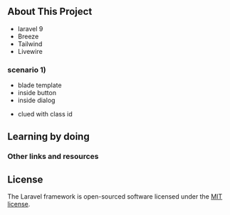 ## About This Project
* laravel 9
* Breeze
* Tailwind
* Livewire

### scenario 1)
* blade template
* inside button
* inside dialog

+ clued with class id







## Learning by doing

### Other links and resources

## License

The Laravel framework is open-sourced software licensed under the [MIT license](https://opensource.org/licenses/MIT).
